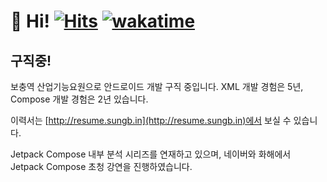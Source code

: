 # 👋 Hi! [![Hits](https://hits.seeyoufarm.com/api/count/incr/badge.svg?url=https%3A%2F%2Fgithub.com%2Fjisungbin%2Fjisungbin&count_bg=%2396D667&title_bg=%23555555&icon=ghostery.svg&icon_color=%23FFFFFF&title=see+my+profile&edge_flat=false)](https://github.com/jisungbin/fashion-guide) [![wakatime](https://wakatime.com/badge/user/2da851dd-14d7-47dd-821a-7d902e52c1c2.svg)](https://github.com/jisungbin/univ)

## 구직중!

보충역 산업기능요원으로 안드로이드 개발 구직 중입니다. XML 개발 경험은 5년, Compose 개발 경험은 2년 있습니다.

이력서는 [http://resume.sungb.in](http://resume.sungb.in)에서 보실 수 있습니다.

Jetpack Compose 내부 분석 시리즈를 연재하고 있으며, 네이버와 화해에서 Jetpack Compose 초청 강연을 진행하였습니다.
